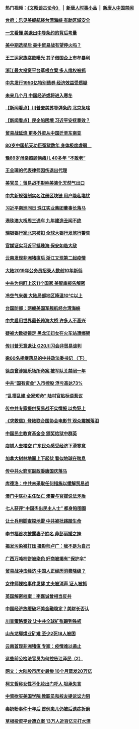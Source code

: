 #### 热门视频：[《文昭谈古论今》](https://github.com/gfw-breaker/wenzhao/blob/master/README.md?t=10230333) &nbsp;|&nbsp; [新唐人时事小品](https://github.com/gfw-breaker/ntdtv-comedy/blob/master/README.md?t=10230333) &nbsp;|&nbsp; [新唐人中国禁闻](https://github.com/gfw-breaker/ntdtv-news/blob/master/README.md?t=10230333)

#### [台府：乐见美舰航经台湾海峡 有助区域安全](../pages/nsc413/n10802089.md?t=10230333) 


#### [一文看懂 美退出中导条约的背后考量](../pages/nsc413/n10801841.md?t=10230333) 

#### [美中期选举后 美中贸易战有望停火吗？](../pages/nsc413/n10801498.md?t=10230333) 

#### [王三运家族腐败曝光 其子借国企上市牟暴利](../pages/nsc413/n10801111.md?t=10230333) 

#### [浙江最大投资平台草根立案 多人维权被抓](../pages/nsc413/n10801720.md?t=10230333) 

#### [中共发行1950亿特别债券 经济效益受质疑](../pages/nsc413/n10801582.md?t=10230333) 

#### [未来几个月 中国经济或将进入寒冬](../pages/nsc413/n10801630.md?t=10230333) 

#### [【新闻看点】川普废美苏导弹条约 北京急啥](../pages/nsc413/n10801278.md?t=10230333) 

#### [【新闻看点】民企陷困境 习近平安抚奏效？](../pages/nsc413/n10801277.md?t=10230333) 

#### [贸易战延烧 更多外资从中国迁至东南亚](../pages/nsc413/n10801496.md?t=10230333) 

#### [80岁中国航天功臣冤狱数年 身体极度虚弱　](../pages/nsc413/n10801341.md?t=10230333) 

#### [豫89岁母亲照顾俩瘫儿 40多年 “不敢老”](../pages/nsc413/n10801396.md?t=10230333) 

#### [王全璋的代表律师因伤退出代理](../pages/nsc413/n10801342.md?t=10230333) 

#### [美官员：贸易战不影响美液化天然气出口](../pages/nsc413/n10801354.md?t=10230333) 

#### [中共新规强制实名注册区块链 用户隐私堪忧](../pages/nsc413/n10801334.md?t=10230333) 

#### [习近平南巡同日 珠江实业集团董事长落马](../pages/nsc413/n10801325.md?t=10230333) 

#### [港珠澳大桥周三通车 九年建造丑闻不绝](../pages/nsc413/n10801449.md?t=10230333) 

#### [瑞银银行家北京被扣 全球大银行发旅行警告](../pages/nsc413/n10801243.md?t=10230333) 

#### [官媒证实习近平抵珠海 保安如临大敌](../pages/nsc413/n10801085.md?t=10230333) 

#### [云南发现非洲猪瘟后 浙江又现第二起疫情](../pages/nsc413/n10800655.md?t=10230333) 

#### [大陆2019年公务员招录人数创10年新低](../pages/nsc413/n10800919.md?t=10230333) 

#### [中共为何盯上这11个国家 美智库报告解密](../pages/nsc413/n10799359.md?t=10230333) 

#### [冷空气来袭 大陆局部地区降温10℃以上](../pages/nsc413/n10800915.md?t=10230333) 

#### [台国防部：两艘美国军舰航经台湾海峡](../pages/nsc413/n10800917.md?t=10230333) 

#### [中共启用世界最长跨海大桥 许多人不高兴](../pages/nsc413/n10800905.md?t=10230333) 

#### [疑被大数据锁定 黑龙江妇女在火车站遭绑架](../pages/nsc413/n10799343.md?t=10230333) 

#### [传川普无意退让 G20川习会非贸易谈判](../pages/nsc413/n10800327.md?t=10230333) 


#### [逾60名相继落马的中共政法委书记 （下）](../pages/nsc413/n10794689.md?t=10230333) 

#### [徐良曾涉娱乐场所命案 被军队关禁闭一年](../pages/nsc413/n10800305.md?t=10230333) 

#### [中共“国有资金”入市控股 浮亏高达73%](../pages/nsc413/n10799890.md?t=10230333) 

#### [“乱搭乱建 全家短命” 陆村官贴标语惹议](../pages/nsc413/n10799998.md?t=10230333) 

#### [传中共专家提供贸易战不实情报 以免犯上](../pages/nsc413/n10800120.md?t=10230333) 

#### [《求救信》登陆联合国协会电影节    观众震撼落泪](../pages/nsc413/n10800052.md?t=10230333) 

#### [中国民主教育基金会 颁奖给狱中群英](../pages/nsc413/n10800022.md?t=10230333) 

#### [店铺人去楼空 广东民众感受经济下滑寒意](../pages/nsc413/n10799389.md?t=10230333) 

#### [加拿大树林地面上下起伏 看似地球在喘息](../pages/nsc413/n10799746.md?t=10230333) 

#### [传中共火箭军副政委唐国庆落马](../pages/nsc413/n10799663.md?t=10230333) 

#### [库德洛：中共未采取任何措施以缓解贸易战](../pages/nsc413/n10799582.md?t=10230333) 

#### [澳门中联办主任坠亡 澳警与官媒说法矛盾](../pages/nsc413/n10799054.md?t=10230333) 

#### [七人获评“中国杰出民主人士” 都身陷囹圄](../pages/nsc413/n10799292.md?t=10230333) 

#### [让士兵用脚查探地雷 中共被批践踏生命](../pages/nsc413/n10799229.md?t=10230333) 

#### [李书福首次披露妻子姓名  非彭丽媛之妹](../pages/nsc413/n10799270.md?t=10230333) 

#### [揭发污染被打压 摄影师卢广：我不是为自己](../pages/nsc413/n10799248.md?t=10230333) 

#### [广西万吨柿饼被染色 奸商被揭有“保护伞”](../pages/nsc413/n10799190.md?t=10230333) 

#### [贸易战冲击经济 中国人正经历消费降级？](../pages/nsc413/n10797878.md?t=10230333) 

#### [女律师裸检事件发酵 丈夫被消声 证人被抓](../pages/nsc413/n10799120.md?t=10230333) 

#### [英国解密档案：李嘉诚曾相当反共](../pages/nsc413/n10799173.md?t=10230333) 

#### [中国经济放缓破坏美金融稳定？美财长否认](../pages/nsc413/n10799132.md?t=10230333) 

#### [川普策略奏效  让中共全球扩张踢到铁板](../pages/nsc413/n10799057.md?t=10230333) 

#### [山东龙郓煤业矿难 至少2死18人被困](../pages/nsc413/n10798662.md?t=10230333) 

#### [云南首现非洲猪瘟 专家：疫情难以遏止](../pages/nsc413/n10798905.md?t=10230333) 

#### [这些前公检法官员为何控告江泽民（2）](../pages/nsc413/n10796966.md?t=10230333) 

#### [网文：大陆股市历史最惨 10个月蒸发20万亿](../pages/nsc413/n10798494.md?t=10230333) 

#### [柯文哲称女性不化妆出门吓人 坦承失言](../pages/nsc413/n10798781.md?t=10230333) 


#### [中资欲买美国学院 教职员和校友提诉讼力阻](../pages/nsc413/n10796138.md?t=10230333) 

#### [毒奶粉事件十年后 首例患儿仍被后遗症折磨](../pages/nsc413/n10798356.md?t=10230333) 

#### [草根投资平台遭立案 13万人近百亿元打水漂](../pages/nsc413/n10798471.md?t=10230333) 

